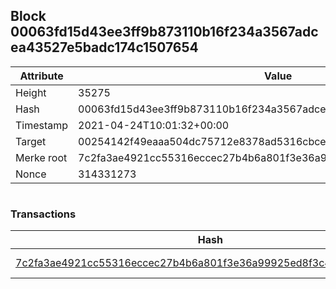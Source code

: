 ## Block 00063fd15d43ee3ff9b873110b16f234a3567adcea43527e5badc174c1507654

Attribute | Value
--- | ---
Height | 35275
Hash | 00063fd15d43ee3ff9b873110b16f234a3567adcea43527e5badc174c1507654
Timestamp | 2021-04-24T10:01:32+00:00
Target | 00254142f49eaaa504dc75712e8378ad5316cbcead634704b3734b6271167cc4
Merke root | 7c2fa3ae4921cc55316eccec27b4b6a801f3e36a99925ed8f3c48345027f1c11
Nonce | 314331273

```

```

### Transactions

Hash | Amount
--- | ---
[7c2fa3ae4921cc55316eccec27b4b6a801f3e36a99925ed8f3c48345027f1c11](7c2fa3ae4921cc55316eccec27b4b6a801f3e36a99925ed8f3c48345027f1c11.md) | 10.00000000 SKEPTI 
